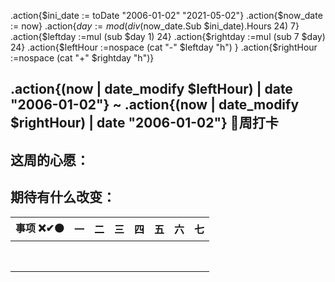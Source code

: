 
.action{$ini_date := toDate "2006-01-02" "2021-05-02"}
.action{$now_date := now}
.action{$day := mod (div ($now_date.Sub $ini_date).Hours 24) 7}
.action{$leftday :=mul (sub $day 1)  24}
.action{$rightday :=mul (sub 7 $day) 24}
.action{$leftHour :=nospace (cat "-" $leftday "h") }
.action{$rightHour :=nospace (cat "+" $rightday "h")}


## .action{(now | date_modify $leftHour) | date "2006-01-02"} ~ .action{(now | date_modify $rightHour) | date "2006-01-02"} 📅周打卡

这周的心愿：
- 
期待有什么改变：
- 
| **事项** ❌✔⚫ | **一** | **二** | **三** | **四** | **五** | **六** | **七** |
| :---------------: | -------- | -------- | -------- | -------- | -------- | -------- | -------- |
|                 |        |        |        |        |        |        |        |
|                 |        |        |        |        |        |        |        |
|                 |        |        |        |        |        |        |        |
|                 |        |        |        |        |        |        |        |
|                 |        |        |        |        |        |        |        |
|                 |        |        |        |        |        |        |        |
|                 |        |        |        |        |        |        |        |
|                |        |        |        |        |        |        |        |
